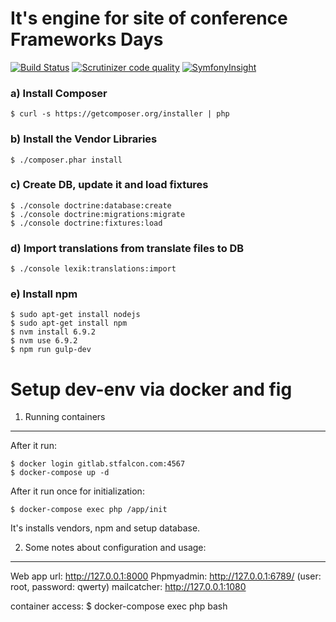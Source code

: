 It's engine for site of conference Frameworks Days
========================================
[![Build Status](https://img.shields.io/travis/stfalcon/fwdays.svg)](https://travis-ci.org/stfalcon/fwdays)
[![Scrutinizer code quality](https://img.shields.io/scrutinizer/g/stfalcon/fwdays.svg)](https://scrutinizer-ci.com/g/stfalcon/fwdays/?branch=master)
[![SymfonyInsight](https://insight.symfony.com/projects/dfc2b470-7519-47e0-83d4-83b6c063bbb2/mini.svg)](https://insight.symfony.com/projects/dfc2b470-7519-47e0-83d4-83b6c063bbb2)

### a) Install Composer 

	$ curl -s https://getcomposer.org/installer | php

### b) Install the Vendor Libraries

    $ ./composer.phar install

### c) Create DB, update it and load fixtures

    $ ./console doctrine:database:create
    $ ./console doctrine:migrations:migrate
    $ ./console doctrine:fixtures:load

### d) Import translations from translate files to DB

    $ ./console lexik:translations:import

### e) Install npm

    $ sudo apt-get install nodejs
    $ sudo apt-get install npm
    $ nvm install 6.9.2
    $ nvm use 6.9.2
    $ npm run gulp-dev

Setup dev-env via docker and fig
========================================

1) Running containers
--------------------------------

After it run:

    $ docker login gitlab.stfalcon.com:4567
    $ docker-compose up -d
        
After it run once for initialization:
        
    $ docker-compose exec php /app/init 

It's installs vendors, npm and setup database.

2) Some notes about configuration and usage:
--------------------------------

Web app url: http://127.0.0.1:8000
Phpmyadmin: http://127.0.0.1:6789/ (user: root, password: qwerty)
mailcatcher: http://127.0.0.1:1080

container access: $ docker-compose exec php bash 